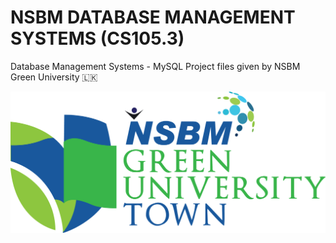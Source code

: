 # NSBM DATABASE MANAGEMENT SYSTEMS (CS105.3)
Database Management Systems - MySQL Project files given by NSBM Green University 🇱🇰
<div align="left">
  <img src="https://github.com/dinithaw/dinithaw.github.io/blob/main/nsbm.png" />
</div>
